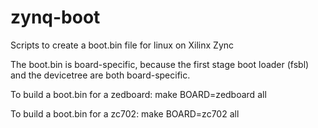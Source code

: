 zynq-boot
=========

Scripts to create a boot.bin file for linux on Xilinx Zync

The boot.bin is board-specific, because the first stage boot loader
(fsbl) and the devicetree are both board-specific.

To build a boot.bin for a zedboard:
   make BOARD=zedboard all

To build a boot.bin for a zc702:
   make BOARD=zc702 all


